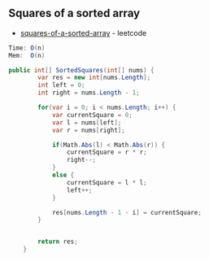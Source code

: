 ## Squares of a sorted array

- [squares-of-a-sorted-array] - leetcode

```csharp
Time: O(n)
Mem:  O(n)

public int[] SortedSquares(int[] nums) {
        var res = new int[nums.Length];
        int left = 0;
        int right = nums.Length - 1;

        for(var i = 0; i < nums.Length; i++) {
            var currentSquare = 0;
            var l = nums[left];
            var r = nums[right];

            if(Math.Abs(l) < Math.Abs(r)) {
                currentSquare = r * r;
                right--;
            }
            else {
                currentSquare = l * l;
                left++;
            }

            res[nums.Length - 1 - i] = currentSquare;
        }


        return res;
    }

```



[squares-of-a-sorted-array]: <https://leetcode.com/problems/squares-of-a-sorted-array/>